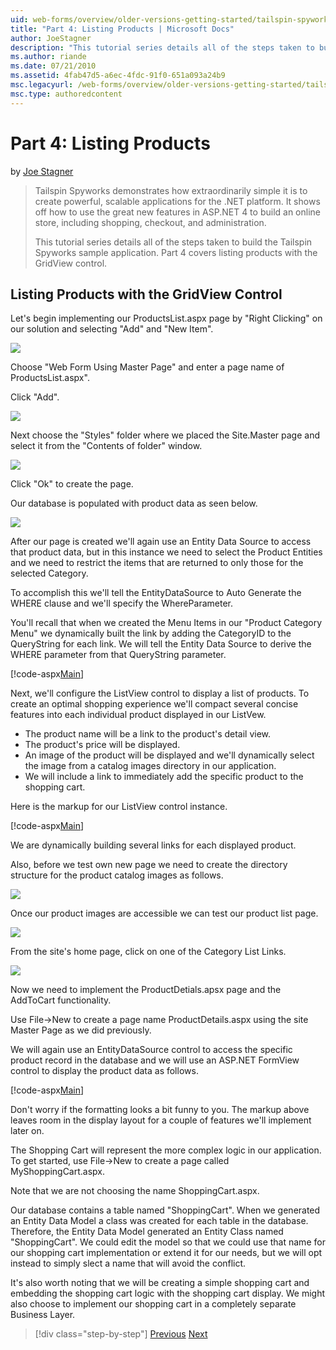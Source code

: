 ```yaml
---
uid: web-forms/overview/older-versions-getting-started/tailspin-spyworks/tailspin-spyworks-part-4
title: "Part 4: Listing Products | Microsoft Docs"
author: JoeStagner
description: "This tutorial series details all of the steps taken to build the Tailspin Spyworks sample application. Part 4 covers listing products with the GridView contr..."
ms.author: riande
ms.date: 07/21/2010
ms.assetid: 4fab47d5-a6ec-4fdc-91f0-651a093a24b9
msc.legacyurl: /web-forms/overview/older-versions-getting-started/tailspin-spyworks/tailspin-spyworks-part-4
msc.type: authoredcontent
---
```

# Part 4: Listing Products

by [Joe Stagner](https://github.com/JoeStagner)

> Tailspin Spyworks demonstrates how extraordinarily simple it is to create powerful, scalable applications for the .NET platform. It shows off how to use the great new features in ASP.NET 4 to build an online store, including shopping, checkout, and administration.
> 
> This tutorial series details all of the steps taken to build the Tailspin Spyworks sample application. Part 4 covers listing products with the GridView control.


## <a id="_Toc260221670"></a>  Listing Products with the GridView Control

Let's begin implementing our ProductsList.aspx page by "Right Clicking" on our solution and selecting "Add" and "New Item".

![](tailspin-spyworks-part-4/_static/image1.jpg)

Choose "Web Form Using Master Page" and enter a page name of ProductsList.aspx".

Click "Add".

![](tailspin-spyworks-part-4/_static/image2.jpg)

Next choose the "Styles" folder where we placed the Site.Master page and select it from the "Contents of folder" window.

![](tailspin-spyworks-part-4/_static/image3.jpg)

Click "Ok" to create the page.

Our database is populated with product data as seen below.

![](tailspin-spyworks-part-4/_static/image4.jpg)

After our page is created we'll again use an Entity Data Source to access that product data, but in this instance we need to select the Product Entities and we need to restrict the items that are returned to only those for the selected Category.

To accomplish this we'll tell the EntityDataSource to Auto Generate the WHERE clause and we'll specify the WhereParameter.

You'll recall that when we created the Menu Items in our "Product Category Menu" we dynamically built the link by adding the CategoryID to the QueryString for each link. We will tell the Entity Data Source to derive the WHERE parameter from that QueryString parameter.

[!code-aspx[Main](tailspin-spyworks-part-4/samples/sample1.aspx)]

Next, we'll configure the ListView control to display a list of products. To create an optimal shopping experience we'll compact several concise features into each individual product displayed in our ListVew.

- The product name will be a link to the product's detail view.
- The product's price will be displayed.
- An image of the product will be displayed and we'll dynamically select the image from a catalog images directory in our application.
- We will include a link to immediately add the specific product to the shopping cart.

Here is the markup for our ListView control instance.

[!code-aspx[Main](tailspin-spyworks-part-4/samples/sample2.aspx)]

We are dynamically building several links for each displayed product.

Also, before we test own new page we need to create the directory structure for the product catalog images as follows.

![](tailspin-spyworks-part-4/_static/image1.png)

Once our product images are accessible we can test our product list page.

![](tailspin-spyworks-part-4/_static/image5.jpg)

From the site's home page, click on one of the Category List Links.

![](tailspin-spyworks-part-4/_static/image6.jpg)

Now we need to implement the ProductDetials.apsx page and the AddToCart functionality.

Use File-&gt;New to create a page name ProductDetails.aspx using the site Master Page as we did previously.

We will again use an EntityDataSource control to access the specific product record in the database and we will use an ASP.NET FormView control to display the product data as follows.

[!code-aspx[Main](tailspin-spyworks-part-4/samples/sample3.aspx)]

Don't worry if the formatting looks a bit funny to you. The markup above leaves room in the display layout for a couple of features we'll implement later on.

The Shopping Cart will represent the more complex logic in our application. To get started, use File-&gt;New to create a page called MyShoppingCart.aspx.

Note that we are not choosing the name ShoppingCart.aspx.

Our database contains a table named "ShoppingCart". When we generated an Entity Data Model a class was created for each table in the database. Therefore, the Entity Data Model generated an Entity Class named "ShoppingCart". We could edit the model so that we could use that name for our shopping cart implementation or extend it for our needs, but we will opt instead to simply slect a name that will avoid the conflict.

It's also worth noting that we will be creating a simple shopping cart and embedding the shopping cart logic with the shopping cart display. We might also choose to implement our shopping cart in a completely separate Business Layer.

> [!div class="step-by-step"]
> [Previous](tailspin-spyworks-part-3.md)
> [Next](tailspin-spyworks-part-5.md)
